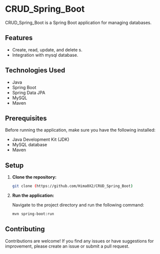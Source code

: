 # CRUD_Spring_Boot

CRUD_Spring_Boot is a Spring Boot application for managing databases.

## Features

- Create, read, update, and delete s.
- Integration with mysql database.

## Technologies Used

- Java
- Spring Boot
- Spring Data JPA
- MySQL
- Maven

## Prerequisites

Before running the application, make sure you have the following installed:

- Java Development Kit (JDK)
- MySQL database
- Maven

## Setup

1. **Clone the repository:**

    ```bash
    git clone (https://github.com/Hima0X2/CRUD_Spring_Boot)
    ```

2. **Run the application:**

   Navigate to the project directory and run the following command:

    ```bash
    mvn spring-boot:run
    ```

## Contributing

Contributions are welcome! If you find any issues or have suggestions for improvement, please create an issue or submit a pull request.

